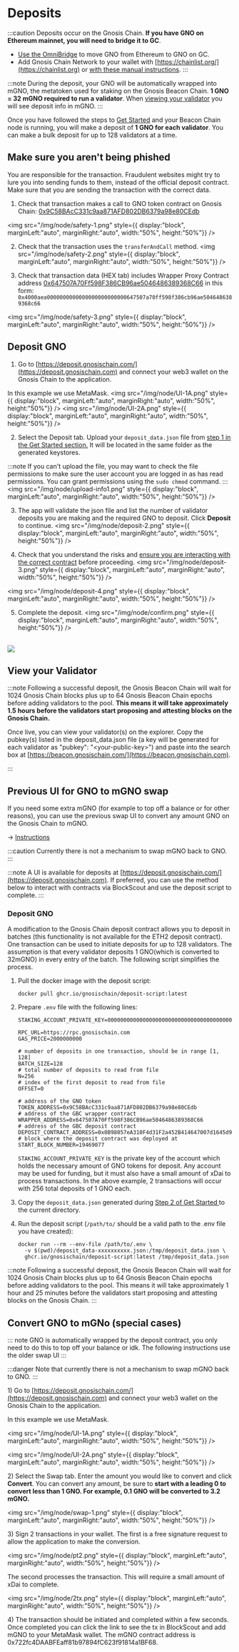 ---
---

# Deposits

:::caution
Deposits occur on the Gnosis Chain. **If you have GNO on Ethereum mainnet, you will need to bridge it to GC**.

* [Use the OmniBridge](https://omni.gnosischain.com/bridge) to move GNO from Ethereum to GNO on GC.
* Add Gnosis Chain Network to your wallet with [https://chainlist.org/](https://chainlist.org) or [with these manual instructions](https://developers.gnosischain.com/for-users/wallets/metamask/metamask-setup).
:::

:::note
During the deposit, your GNO will be automatically wrapped into mGNO, the metatoken used for staking on the Gnosis Beacon Chain. **1 GNO = 32 mGNO required to run a validator**.  When [viewing your validator](#view-your-validator) you will see deposit info in mGNO.
:::

Once you have followed the steps to [Get Started](/node/get-started/) and your Beacon Chain node is running, you will make a deposit of **1 GNO for each validator**. You can make a bulk deposit for up to 128 validators at a time.

## Make sure you aren't being phished

You are responsible for the transaction. Fraudulent websites might try to lure you into sending funds to them, instead of the official deposit contract. Make sure that you are sending the transaction with the correct data.

1. Check that transaction makes a call to GNO token contract on Gnosis Chain: [0x9C58BAcC331c9aa871AFD802DB6379a98e80CEdb](https://blockscout.com/xdai/mainnet/address/0x9C58BAcC331c9aa871AFD802DB6379a98e80CEdb/transactions)

<img src="/img/node/safety-1.png" style={{ display:"block", marginLeft:"auto", marginRight:"auto", width:"50%", height:"50%"}} />

2. Check that the transaction uses the `transferAndCall` method.
<img src="/img/node/safety-2.png" style={{ display:"block", marginLeft:"auto", marginRight:"auto", width:"50%", height:"50%"}} />

3. Check that transaction data (HEX tab) includes Wrapper Proxy Contract address [0x647507A70Ff598F386CB96ae5046486389368C66](https://blockscout.com/xdai/mainnet/address/0x647507A70Ff598F386CB96ae5046486389368C66/transactions) in this form:
   `0x4000aea0000000000000000000000000647507a70ff598f386cb96ae5046486389368c66`

<img src="/img/node/safety-3.png" style={{ display:"block", marginLeft:"auto", marginRight:"auto", width:"50%", height:"50%"}} />


## Deposit GNO

1) Go to [https://deposit.gnosischain.com/](https://deposit.gnosischain.com) and connect your web3 wallet on the Gnosis Chain to the application.

In this example we use MetaMask.
<img src="/img/node/UI-1A.png" style={{ display:"block", marginLeft:"auto", marginRight:"auto", width:"50%", height:"50%"}} />
<img src="/img/node/UI-2A.png" style={{ display:"block", marginLeft:"auto", marginRight:"auto", width:"50%", height:"50%"}} />

2) Select the Deposit tab. Upload your `deposit_data.json` file from [step 1 in the Get Started section.](/node/get-started/#step-1-generate-validator-account-s-and-deposit-data) It will be located in the same folder as the generated keystores.

:::note
If you can't upload the file, you may want to check the file permissions to make sure the user account you are logged in as has read permissions. You can grant permissions using the `sudo chmod` command.
:::
<img src="/img/node/upload-info1.png" style={{ display:"block", marginLeft:"auto", marginRight:"auto", width:"50%", height:"50%"}} />

3) The app will validate the json file and list the number of validator deposits you are making and the required GNO to deposit. Click **Deposit** to continue.
<img src="/img/node/deposit-2.png" style={{ display:"block", marginLeft:"auto", marginRight:"auto", width:"50%", height:"50%"}} />

4) Check that you understand the risks and [ensure you are interacting with the correct contract](/node/operations/deposit-safety-instructions) before proceeding.
<img src="/img/node/deposit-3.png" style={{ display:"block", marginLeft:"auto", marginRight:"auto", width:"50%", height:"50%"}} />

<img src="/img/node/deposit-4.png" style={{ display:"block", marginLeft:"auto", marginRight:"auto", width:"50%", height:"50%"}} />

5) Complete the deposit.
<img src="/img/node/confirm.png" style={{ display:"block", marginLeft:"auto", marginRight:"auto", width:"50%", height:"50%"}} />
<br/>
<img src="/img/node/dep-made.png" style={{ display:"block", marginLeft:"auto", marginRight:"auto", width:"50%", height:"50%"}} />


## View your Validator

:::note
Following a successful deposit, the Gnosis Beacon Chain will wait for 1024 Gnosis Chain blocks plus up to 64 Gnosis Beacon Chain epochs before adding validators to the pool. **This means it will take approximately 1.5 hours before the validators start proposing and attesting blocks on the Gnosis Chain.**

Once live, you can view your validator(s) on the explorer. Copy the pubkey(s)  listed in the deposit\_data.json file (a key will be generated for each validator as "pubkey": "&lt;your-public-key&gt;") and paste into the search box at [https://beacon.gnosischain.com/](https://beacon.gnosischain.com).


:::

## Previous UI for GNO to mGNO swap

If you need some extra mGNO (for example to top off a balance or for other reasons), you can use the previous swap UI to convert any amount GNO on the Gnosis Chain to mGNO.

-> [Instructions](/node/operations/convert-gno-to-mgno)

:::caution
Currently there is not a mechanism to swap mGNO back to GNO.
:::

:::note
A UI is available for deposits at [https://deposit.gnosischain.com/](https://deposit.gnosischain.com).  If preferred, you can use the method below to interact with contracts via BlockScout and use the deposit script to complete.
:::

### Deposit GNO

A modification to the Gnosis Chain deposit contract allows you to deposit in batches (this functionality is not available for the ETH2 deposit contract). One transaction can be used to initiate deposits for up to 128 validators. The assumption is that every validator deposits 1 GNO(which is converted to 32mGNO) in every entry of the batch. The following script simplifies the process.

1.  Pull the docker image with the deposit script:

    ```
    docker pull ghcr.io/gnosischain/deposit-script:latest
    ```
2.  Prepare `.env` file with the following lines:

    ```
    STAKING_ACCOUNT_PRIVATE_KEY=0000000000000000000000000000000000000000000000000000000000000000

    RPC_URL=https://rpc.gnosischain.com
    GAS_PRICE=2000000000

    # number of deposits in one transaction, should be in range [1, 128]
    BATCH_SIZE=128
    # total number of deposits to read from file
    N=256
    # index of the first deposit to read from file
    OFFSET=0

    # address of the GNO token
    TOKEN_ADDRESS=0x9C58BAcC331c9aa871AFD802DB6379a98e80CEdb
    # address of the GBC wrapper contract
    WRAPPER_ADDRESS=0x647507A70Ff598F386CB96ae5046486389368C66
    # address of the GBC deposit contract
    DEPOSIT_CONTRACT_ADDRESS=0x0B98057eA310F4d31F2a452B414647007d1645d9
    # block where the deposit contract was deployed at
    START_BLOCK_NUMBER=19469077
    ```

    `STAKING_ACCOUNT_PRIVATE_KEY` is the private key of the account which holds the necessary amount of GNO tokens for deposit. Any account may be used for funding, but it must also have a small amount of xDai to process transactions. In the above example, 2 transactions will occur with 256 total deposits of 1 GNO each.

3. Copy the `deposit_data.json` generated during [Step 2 of Get Started ](/node/get-started/#step-2-choose-your-beacon-chain-client--import-validator-keys)to the current directory.
4.  Run the deposit script (`/path/to/` should be a valid path to the .env file you have created):

    ```
    docker run --rm --env-file /path/to/.env \
      -v $(pwd)/deposit_data-xxxxxxxxxx.json:/tmp/deposit_data.json \
      ghcr.io/gnosischain/deposit-script:latest /tmp/deposit_data.json
    ```

:::note
Following a successful deposit, the Gnosis Beacon Chain will wait for 1024 Gnosis Chain blocks plus up to 64 Gnosis Beacon Chain epochs before adding validators to the pool. This means it will take approximately 1 hour and 25 minutes before the validators start proposing and attesting blocks on the Gnosis Chain.
:::

## Convert GNO to mGNo (special cases)

::: note
GNO is automatically wrapped by the deposit contract, you only need to do this to top off your balance or idk. The following instructions use the older swap UI
:::

:::danger
Note that currently there is not a mechanism to swap mGNO back to GNO.
:::

1\) Go to [https://deposit.gnosischain.com/](https://deposit.gnosischain.com) and connect your web3 wallet on the Gnosis Chain to the application.

In this example we use MetaMask.

<img src="/img/node/UI-1A.png" style={{ display:"block", marginLeft:"auto", marginRight:"auto", width:"50%", height:"50%"}} />


<img src="/img/node/UI-2A.png" style={{ display:"block", marginLeft:"auto", marginRight:"auto", width:"50%", height:"50%"}} />


2\) Select the Swap tab. Enter the amount you would like to convert and click **Convert**. You can convert any amount, be sure to **start with a leading 0 to convert less than 1 GNO. For example, 0.1 GNO will be converted to 3.2 mGNO.**

<img src="/img/node/swap-1.png" style={{ display:"block", marginLeft:"auto", marginRight:"auto", width:"50%", height:"50%"}} />


3\) Sign 2 transactions in your wallet. The first is a free signature request to allow the application to make the conversion.

<img src="/img/node/pt2.png" style={{ display:"block", marginLeft:"auto", marginRight:"auto", width:"50%", height:"50%"}} />


The second processes the transaction. This will require a small amount of xDai to complete.

<img src="/img/node/2tx.png" style={{ display:"block", marginLeft:"auto", marginRight:"auto", width:"50%", height:"50%"}} />


4\) The transaction should be initiated and completed within a few seconds. Once completed you can click the link to see the tx in BlockScout and add mGNO to your MetaMask wallet. The mGNO contract address is 0x722fc4DAABFEaff81b97894fC623f91814a1BF68.

